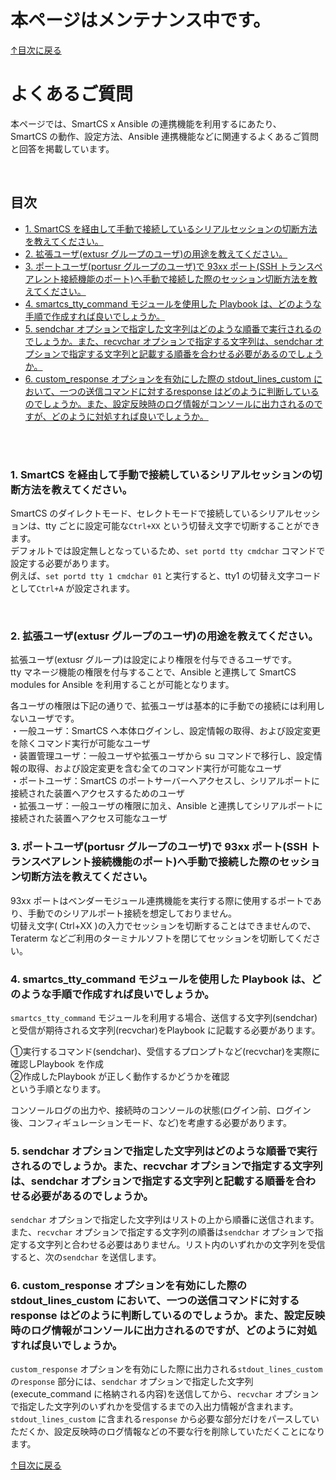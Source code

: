 # 本ページはメンテナンス中です。

[↑目次に戻る](./README.md)
<br>
# よくあるご質問

本ページでは、SmartCS x Ansible の連携機能を利用するにあたり、  
SmartCS の動作、設定方法、Ansible 連携機能などに関連するよくあるご質問と回答を掲載しています。  

<br>

## 目次
- [1. SmartCS を経由して手動で接続しているシリアルセッションの切断方法を教えてください。](./faq.md#1-smartcs-を経由して手動で接続しているシリアルセッションの切断方法を教えてください)
- [2. 拡張ユーザ(extusr グループのユーザ)の用途を教えてください。](./faq.md#2-拡張ユーザextusr-グループのユーザの用途を教えてください)
- [3. ポートユーザ(portusr グループのユーザ)で 93xx ポート(SSH トランスペアレント接続機能のポート)へ手動で接続した際のセッション切断方法を教えてください。](./faq.md#3-ポートユーザportusr-グループのユーザで-93xx-ポートSSH-トランスペアレント接続機能のポートへ手動で接続した際のセッション切断方法を教えてください)
- [4. smartcs_tty_command モジュールを使用した Playbook は、どのような手順で作成すれば良いでしょうか。](./faq.md#4-smartcs_tty_command-モジュールを使用した-Playbook-はどのような手順で作成すれば良いでしょうか)
- [5. sendchar オプションで指定した文字列はどのような順番で実行されるのでしょうか。また、recvchar オプションで指定する文字列は、sendchar オプションで指定する文字列と記載する順番を合わせる必要があるのでしょうか。](./faq.md#5-sendchar-オプションで指定した文字列はどのような順番で実行されるのでしょうかまたrecvchar-オプションで指定する文字列はsendchar-オプションで指定する文字列と記載する順番を合わせる必要があるのでしょうか)
- [6. custom_response オプションを有効にした際の stdout_lines_custom において、一つの送信コマンドに対するresponse はどのように判断しているのでしょうか。また、設定反映時のログ情報がコンソールに出力されるのですが、どのように対処すれば良いでしょうか。](./faq.md#6-custom_response-オプションを有効にした際の-stdout_lines_custom-において一つの送信コマンドに対するresponse-はどのように判断しているのでしょうかまた設定反映時のログ情報がコンソールに出力されるのですがどのように対処すれば良いでしょうか)

<br>
<br>

### 1. SmartCS を経由して手動で接続しているシリアルセッションの切断方法を教えてください。
SmartCS のダイレクトモード、セレクトモードで接続しているシリアルセッションは、tty ごとに設定可能な`Ctrl+XX` という切替え文字で切断することができます。  
デフォルトでは設定無しとなっているため、`set portd tty cmdchar` コマンドで設定する必要があります。  
例えば、`set portd tty 1 cmdchar 01` と実行すると、tty1 の切替え文字コードとして`Ctrl+A` が設定されます。  

<br>

### 2. 拡張ユーザ(extusr グループのユーザ)の用途を教えてください。
拡張ユーザ(extusr グループ)は設定により権限を付与できるユーザです。  
tty マネージ機能の権限を付与することで、Ansible と連携して SmartCS modules for Ansible を利用することが可能となります。  

各ユーザの権限は下記の通りで、拡張ユーザは基本的に手動での接続には利用しないユーザです。  
・一般ユーザ：SmartCS へ本体ログインし、設定情報の取得、および設定変更を除くコマンド実行が可能なユーザ  
・装置管理ユーザ：一般ユーザや拡張ユーザから su コマンドで移行し、設定情報の取得、および設定変更を含む全てのコマンド実行が可能なユーザ  
・ポートユーザ：SmartCS のポートサーバーへアクセスし、シリアルポートに接続された装置へアクセスするためのユーザ  
・拡張ユーザ：一般ユーザの権限に加え、Ansible と連携してシリアルポートに接続された装置へアクセス可能なユーザ  

### 3. ポートユーザ(portusr グループのユーザ)で 93xx ポート(SSH トランスペアレント接続機能のポート)へ手動で接続した際のセッション切断方法を教えてください。
93xx ポートはベンダーモジュール連携機能を実行する際に使用するポートであり、手動でのシリアルポート接続を想定しておりません。  
切替え文字( Ctrl+XX )の入力でセッションを切断することはできませんので、Teraterm などご利用のターミナルソフトを閉じてセッションを切断してください。  

### 4. smartcs_tty_command モジュールを使用した Playbook は、どのような手順で作成すれば良いでしょうか。
`smartcs_tty_command` モジュールを利用する場合、送信する文字列(sendchar)と受信が期待される文字列(recvchar)をPlaybook に記載する必要があります。  

①実行するコマンド(sendchar)、受信するプロンプトなど(recvchar)を実際に確認しPlaybook を作成  
②作成したPlaybook が正しく動作するかどうかを確認  
という手順となります。  

コンソールログの出力や、接続時のコンソールの状態(ログイン前、ログイン後、コンフィギュレーションモード、など)を考慮する必要があります。  

### 5. sendchar オプションで指定した文字列はどのような順番で実行されるのでしょうか。また、recvchar オプションで指定する文字列は、sendchar オプションで指定する文字列と記載する順番を合わせる必要があるのでしょうか。
`sendchar` オプションで指定した文字列はリストの上から順番に送信されます。  
また、`recvchar` オプションで指定する文字列の順番は`sendchar` オプションで指定する文字列と合わせる必要はありません。リスト内のいずれかの文字列を受信すると、次の`sendchar` を送信します。  

### 6. custom_response オプションを有効にした際の stdout_lines_custom において、一つの送信コマンドに対するresponse はどのように判断しているのでしょうか。また、設定反映時のログ情報がコンソールに出力されるのですが、どのように対処すれば良いでしょうか。
`custom_response` オプションを有効にした際に出力される`stdout_lines_custom` の`response` 部分には、`sendchar` オプションで指定した文字列(execute_command に格納される内容)を送信してから、`recvchar` オプションで指定した文字列のいずれかを受信するまでの入出力情報が含まれます。  
`stdout_lines_custom` に含まれる`response` から必要な部分だけをパースしていただくか、設定反映時のログ情報などの不要な行を削除していただくことになります。  


[↑目次に戻る](./README.md)

